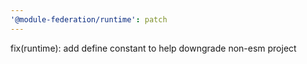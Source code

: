 ```yaml
---
'@module-federation/runtime': patch
---
```


fix(runtime): add define constant to help downgrade non-esm project
